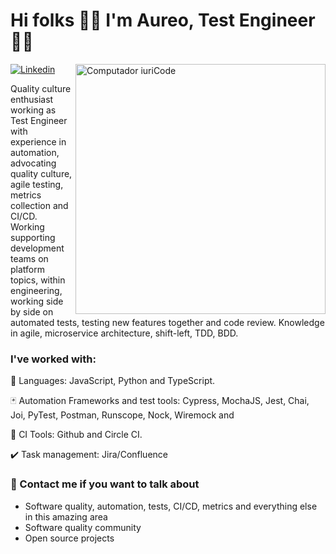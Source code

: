 # Hi folks 👋😁 I'm Aureo, Test Engineer 👨‍💻 

<p align="left">
<a href="https://www.linkedin.com/in/aureoleite"><img alt="Linkedin" src="https://img.shields.io/badge/-LinkedIn-blue?style=for-the-badge&logo=Linkedin&logoColor=white"></a>

<img src="https://raw.githubusercontent.com/MicaelliMedeiros/micaellimedeiros/master/image/computer-illustration.png" min-width="400px" max-width="400px" width="400px" align="right" alt="Computador iuriCode">

<p align="left"> 
 Quality culture enthusiast working as Test Engineer with experience in automation, advocating quality culture, agile testing, metrics collection and CI/CD. Working supporting development teams on platform topics, within engineering, working side by side on automated tests, testing new features together and code review. Knowledge in agile, microservice architecture, shift-left, TDD, BDD.
</p>


### I've worked with:
<p align="left">
  🐍 Languages: JavaScript, Python and TypeScript.
</p>
<p align="left">
  🃏 Automation Frameworks and test tools: Cypress, MochaJS, Jest, Chai, Joi, PyTest, Postman, Runscope, Nock, Wiremock and 
</p>
<p align="left">
  🚂 CI Tools: Github and Circle CI.
</p>
<p align="left">
  ✔️ Task management: Jira/Confluence
</p>


### 💬 Contact me if you want to talk about

* Software quality, automation, tests, CI/CD, metrics and everything else in this amazing area
* Software quality community
* Open source projects

